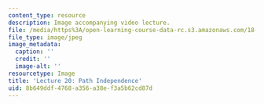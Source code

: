 ```yaml
---
content_type: resource
description: Image accompanying video lecture.
file: /media/https%3A/open-learning-course-data-rc.s3.amazonaws.com/18-02-multivariable-calculus-fall-2007/8b649ddf4768a356a38ef3a5b62cd87d_20.jpg
file_type: image/jpeg
image_metadata:
  caption: ''
  credit: ''
  image-alt: ''
resourcetype: Image
title: 'Lecture 20: Path Independence'
uid: 8b649ddf-4768-a356-a38e-f3a5b62cd87d
---
```

